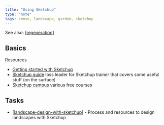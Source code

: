 ```yaml
---
title: "Using Sketchup"
type: "note"
tags: sense, landscape, garden, sketchup
---
```


See also: [[regeneration]]

## Basics

Resources 
- [Getting started with Sketchup](https://help.sketchup.com/en/sketchup/getting-started-sketchup)
- [Sketchup guide](https://www.sketchupschool.com/sketchup-guide) loss leader for Sketchup trainer that covers some useful stuff (on the surface)
- [Sketchup campus](https://learn.sketchup.com/collections?page=1) various free courses

## Tasks 

- [[landscape-design-with-sketchup]] - Process and resources to design landscapes with Sketchup

[//begin]: # "Autogenerated link references for markdown compatibility"
[regeneration]: regeneration "Bush regeneration"
[landscape-design-with-sketchup]: landscape-design-with-sketchup "Landscape Design with Sketchup"
[//end]: # "Autogenerated link references"
